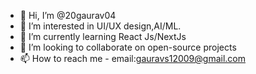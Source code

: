 - 👋 Hi, I’m @20gaurav04
- 👀 I’m interested in UI/UX design,AI/ML.
- 🌱 I’m currently learning React Js/NextJs
- 💞️ I’m looking to collaborate on open-source projects
- 📫 How to reach me - email:gauravs12009@gmail.com
  

<!---
20gaurav04/20gaurav04 is a ✨ special ✨ repository because its `README.md` (this file) appears on your GitHub profile.
You can click the Preview link to take a look at your changes.
--->

